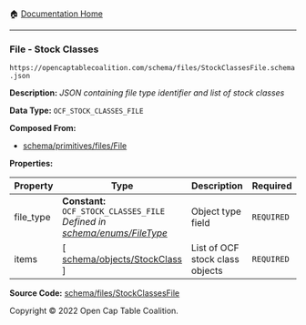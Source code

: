 :house: [Documentation Home](../../../)

---

### File - Stock Classes

`https://opencaptablecoalition.com/schema/files/StockClassesFile.schema.json`

**Description:** _JSON containing file type identifier and list of stock classes_

**Data Type:** `OCF_STOCK_CLASSES_FILE`

**Composed From:**

- [schema/primitives/files/File](../../../../schema/primitives/files/File.md)

**Properties:**

| Property  | Type                                                                                                               | Description                     | Required   |
| --------- | ------------------------------------------------------------------------------------------------------------------ | ------------------------------- | ---------- |
| file_type | **Constant:** `OCF_STOCK_CLASSES_FILE`</br>_Defined in [schema/enums/FileType](../../../schema/enums/FileType.md)_ | Object type field               | `REQUIRED` |
| items     | [ [schema/objects/StockClass](../../../schema/objects/StockClass.md) ]                                             | List of OCF stock class objects | `REQUIRED` |

**Source Code:** [schema/files/StockClassesFile](../../../schema/files/StockClassesFile.schema.json)

Copyright © 2022 Open Cap Table Coalition.
